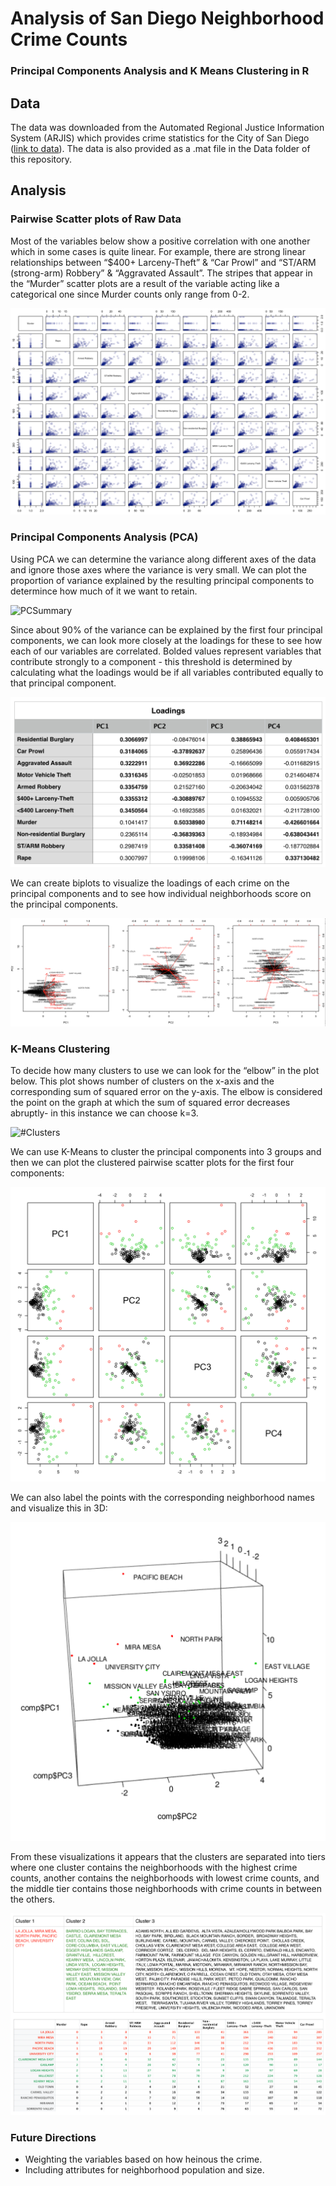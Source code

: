 # Analysis of San Diego Neighborhood Crime Counts
### Principal Components Analysis and K Means Clustering in R

## Data

The data was downloaded from the Automated Regional Justice Information System (ARJIS) which provides crime statistics for the City of San Diego ([link to data](https://www.sandiego.gov/sites/default/files/legacy/police/pdf/2014/201412cumneighbor.pdf)). The data is also provided as a .mat file in the Data folder of this repository.  

## Analysis

### Pairwise Scatter plots of Raw Data

Most of the variables below show a positive correlation with one another which in some cases is quite linear. For example, there are strong linear relationships between “$400+ Larceny-Theft” & “Car Prowl” and “ST/ARM (strong-arm) Robbery” & “Aggravated Assault”. The stripes that appear in the “Murder” scatter plots are a result of the variable acting like a categorical one since Murder counts only range from 0-2.

![RawScatterPlots](Screenshots/RawScatterPlots.png)

### Principal Components Analysis (PCA)

Using PCA we can determine the variance along different axes of the data and ignore those axes where the variance is very small. We can plot the proportion of variance explained by the resulting principal components to determince how much of it we want to retain.

![PCSummary](Screenshots/PCSummary.png)

Since about 90% of the variance can be explained by the first four principal components, we can look more closely at the loadings for these to see how each of our variables are correlated. Bolded values represent variables that contribute strongly to a component - this threshold is determined by calculating what the loadings would be if all variables contributed equally to that principal component.

![Loadings](Screenshots/Loadings.png)

We can create biplots to visualize the loadings of each crime on the principal components and to see how individual neighborhoods score on the principal components.

![Biplots](Screenshots/Biplots.png)

### K-Means Clustering

To decide how many clusters to use we can look for the “elbow” in the plot below. This plot shows number of clusters on the x-axis and the corresponding sum of squared error on the y-axis. The elbow is considered the point on the graph at which the sum of squared error decreases abruptly- in this instance we can choose k=3. 

![#Clusters](Screenshots/#Clusters.png)

We can use K-Means to cluster the principal components into 3 groups and then we can plot the clustered pairwise scatter plots for the first four components:

![Clustered_ScatterPlots](Screenshots/Clustered_ScatterPlots.png)

We can also label the points with the corresponding neighborhood names and visualize this in 3D:

![3D_Labeled](Screenshots/3D_Labeled.png)

From these visualizations it appears that the clusters are separated into tiers where one cluster contains the neighborhoods with the highest crime counts, another contains the neighborhoods with lowest crime counts, and the middle tier contains those neighborhoods with crime counts in between the others.

![Clustered_Data](Screenshots/Clustered_Data.png)

### Future Directions
- Weighting the variables based on how heinous the crime.
- Including attributes for neighborhood population and size. 
